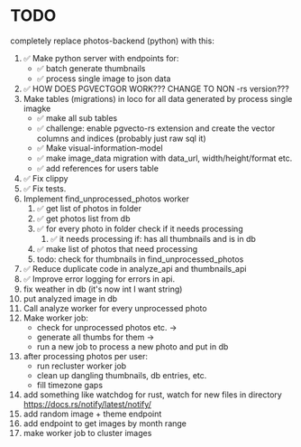 # TODO

completely replace photos-backend (python) with this:

1. ✅ Make python server with endpoints for:
    * ✅ batch generate thumbnails
    * ✅ process single image to json data
2. ✅ HOW DOES PGVECTGOR WORK??? CHANGE TO NON -rs version???
3. Make tables (migrations) in loco for all data generated by process single imagke
    * ✅ make all sub tables
    * ✅ challenge: enable pgvecto-rs extension and create the vector columns and indices (probably just raw sql it)
    * ✅ Make visual-information-model
    * ✅ make image_data migration with data_url, width/height/format etc.
    * ✅ add references for users table
4. ✅ Fix clippy
5. ✅ Fix tests.
6. Implement find_unprocessed_photos worker
    1. ✅ get list of photos in folder
    2. ✅ get photos list from db
    3. ✅ for every photo in folder check if it needs processing
        1. ✅ it needs processing if: has all thumbnails and is in db
    4. ✅ make list of photos that need processing
    5. todo: check for thumbnails in find_unprocessed_photos
7. ✅ Reduce duplicate code in analyze_api and thumbnails_api
8. ✅ Improve error logging for errors in api.
9. fix weather in db (it's now int I want string)
10. put analyzed image in db
11. Call analyze worker for every unprocessed photo
12. Make worker job:
    * check for unprocessed photos etc. ->
    * generate all thumbs for them ->
    * run a new job to process a new photo and put in db
13. after processing photos per user:
    * run recluster worker job
    * clean up dangling thumbnails, db entries, etc.
    * fill timezone gaps
14. add something like watchdog for rust, watch for new files in directory https://docs.rs/notify/latest/notify/
15. add random image + theme endpoint
16. add endpoint to get images by month range
17. make worker job to cluster images